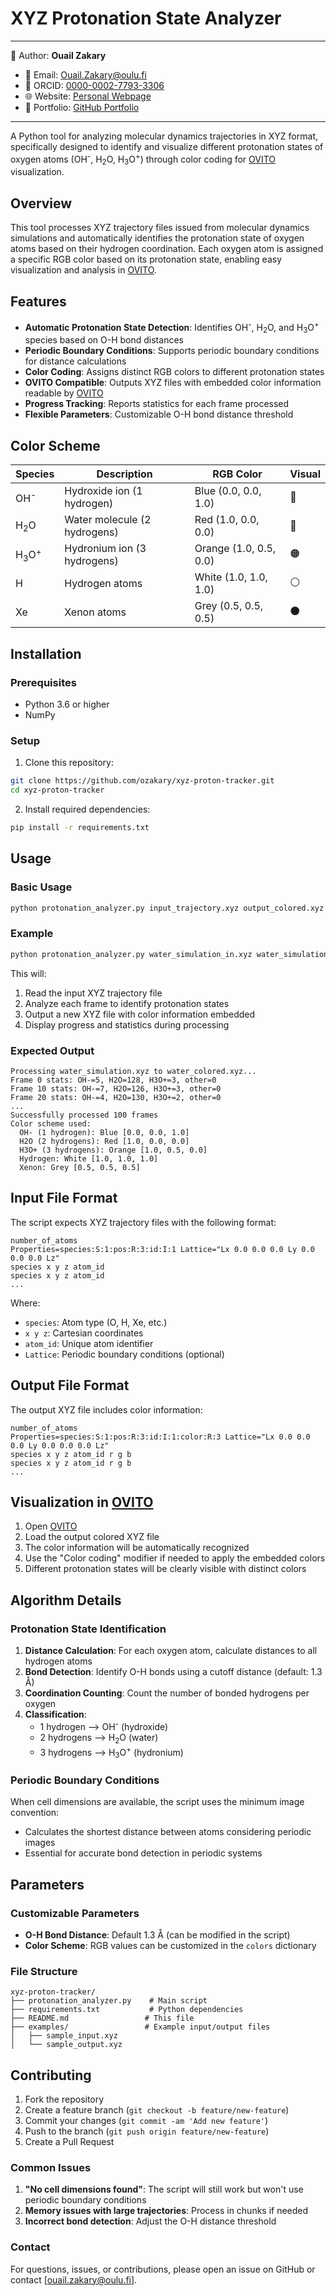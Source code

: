 # XYZ Protonation State Analyzer
---

📄 Author: **Ouail Zakary**  
- 📧 Email: [Ouail.Zakary@oulu.fi](mailto:Ouail.Zakary@oulu.fi)  
- 🔗 ORCID: [0000-0002-7793-3306](https://orcid.org/0000-0002-7793-3306)  
- 🌐 Website: [Personal Webpage](https://cc.oulu.fi/~nmrwww/members/Ouail_Zakary.html)  
- 📁 Portfolio: [GitHub Portfolio](https://ozakary.github.io/)

---
A Python tool for analyzing molecular dynamics trajectories in XYZ format, specifically designed to identify and visualize different protonation states of oxygen atoms (OH<sup>-</sup>, H<sub>2</sub>O, H<sub>3</sub>O<sup>+</sup>) through color coding for [OVITO](https://www.ovito.org/) visualization.

## Overview

This tool processes XYZ trajectory files issued from molecular dynamics simulations and automatically identifies the protonation state of oxygen atoms based on their hydrogen coordination. Each oxygen atom is assigned a specific RGB color based on its protonation state, enabling easy visualization and analysis in [OVITO](https://www.ovito.org/).

## Features

- **Automatic Protonation State Detection**: Identifies OH<sup>-</sup>, H<sub>2</sub>O, and H<sub>3</sub>O<sup>+</sup> species based on O-H bond distances
- **Periodic Boundary Conditions**: Supports periodic boundary conditions for distance calculations
- **Color Coding**: Assigns distinct RGB colors to different protonation states
- **OVITO Compatible**: Outputs XYZ files with embedded color information readable by [OVITO](https://www.ovito.org/)
- **Progress Tracking**: Reports statistics for each frame processed
- **Flexible Parameters**: Customizable O-H bond distance threshold

## Color Scheme

| Species | Description | RGB Color | Visual |
|---------|-------------|-----------|---------|
| OH<sup>-</sup> | Hydroxide ion (1 hydrogen) | Blue (0.0, 0.0, 1.0) | 🔵 |
| H<sub>2</sub>O | Water molecule (2 hydrogens) | Red (1.0, 0.0, 0.0) | 🔴 |
| H<sub>3</sub>O<sup>+</sup> | Hydronium ion (3 hydrogens) | Orange (1.0, 0.5, 0.0) | 🟠 |
| H | Hydrogen atoms | White (1.0, 1.0, 1.0) | ⚪ |
| Xe | Xenon atoms | Grey (0.5, 0.5, 0.5) | ⚫ |

## Installation

### Prerequisites

- Python 3.6 or higher
- NumPy

### Setup

1. Clone this repository:
```bash
git clone https://github.com/ozakary/xyz-proton-tracker.git
cd xyz-proton-tracker
```

2. Install required dependencies:
```bash
pip install -r requirements.txt
```

## Usage

### Basic Usage

```bash
python protonation_analyzer.py input_trajectory.xyz output_colored.xyz
```

### Example

```bash
python protonation_analyzer.py water_simulation_in.xyz water_simulation_out.xyz
```

This will:
1. Read the input XYZ trajectory file
2. Analyze each frame to identify protonation states
3. Output a new XYZ file with color information embedded
4. Display progress and statistics during processing

### Expected Output

```
Processing water_simulation.xyz to water_colored.xyz...
Frame 0 stats: OH-=5, H2O=128, H3O+=3, other=0
Frame 10 stats: OH-=7, H2O=126, H3O+=3, other=0
Frame 20 stats: OH-=4, H2O=130, H3O+=2, other=0
...
Successfully processed 100 frames
Color scheme used:
  OH- (1 hydrogen): Blue [0.0, 0.0, 1.0]
  H2O (2 hydrogens): Red [1.0, 0.0, 0.0]
  H3O+ (3 hydrogens): Orange [1.0, 0.5, 0.0]
  Hydrogen: White [1.0, 1.0, 1.0]
  Xenon: Grey [0.5, 0.5, 0.5]
```

## Input File Format

The script expects XYZ trajectory files with the following format:

```
number_of_atoms
Properties=species:S:1:pos:R:3:id:I:1 Lattice="Lx 0.0 0.0 0.0 Ly 0.0 0.0 0.0 Lz"
species x y z atom_id
species x y z atom_id
...
```

Where:
- `species`: Atom type (O, H, Xe, etc.)
- `x y z`: Cartesian coordinates
- `atom_id`: Unique atom identifier
- `Lattice`: Periodic boundary conditions (optional)

## Output File Format

The output XYZ file includes color information:

```
number_of_atoms
Properties=species:S:1:pos:R:3:id:I:1:color:R:3 Lattice="Lx 0.0 0.0 0.0 Ly 0.0 0.0 0.0 Lz"
species x y z atom_id r g b
species x y z atom_id r g b
...
```

## Visualization in [OVITO](https://www.ovito.org/)

1. Open [OVITO](https://www.ovito.org/)
2. Load the output colored XYZ file
3. The color information will be automatically recognized
4. Use the "Color coding" modifier if needed to apply the embedded colors
5. Different protonation states will be clearly visible with distinct colors

## Algorithm Details

### Protonation State Identification

1. **Distance Calculation**: For each oxygen atom, calculate distances to all hydrogen atoms
2. **Bond Detection**: Identify O-H bonds using a cutoff distance (default: 1.3 Å)
3. **Coordination Counting**: Count the number of bonded hydrogens per oxygen
4. **Classification**:
   - 1 hydrogen --> OH<sup>-</sup> (hydroxide)
   - 2 hydrogens --> H<sub>2</sub>O (water)
   - 3 hydrogens --> H<sub>3</sub>O<sup>+</sup> (hydronium)

### Periodic Boundary Conditions

When cell dimensions are available, the script uses the minimum image convention:
- Calculates the shortest distance between atoms considering periodic images
- Essential for accurate bond detection in periodic systems

## Parameters

### Customizable Parameters

- **O-H Bond Distance**: Default 1.3 Å (can be modified in the script)
- **Color Scheme**: RGB values can be customized in the `colors` dictionary

### File Structure

```
xyz-proton-tracker/
├── protonation_analyzer.py    # Main script
├── requirements.txt           # Python dependencies
├── README.md                 # This file
├── examples/                 # Example input/output files
│   ├── sample_input.xyz
│   └── sample_output.xyz
```

## Contributing

1. Fork the repository
2. Create a feature branch (`git checkout -b feature/new-feature`)
3. Commit your changes (`git commit -am 'Add new feature'`)
4. Push to the branch (`git push origin feature/new-feature`)
5. Create a Pull Request

### Common Issues

1. **"No cell dimensions found"**: The script will still work but won't use periodic boundary conditions
2. **Memory issues with large trajectories**: Process in chunks if needed
3. **Incorrect bond detection**: Adjust the O-H distance threshold

### Contact

For questions, issues, or contributions, please open an issue on GitHub or contact [ouail.zakary@oulu.fi].
